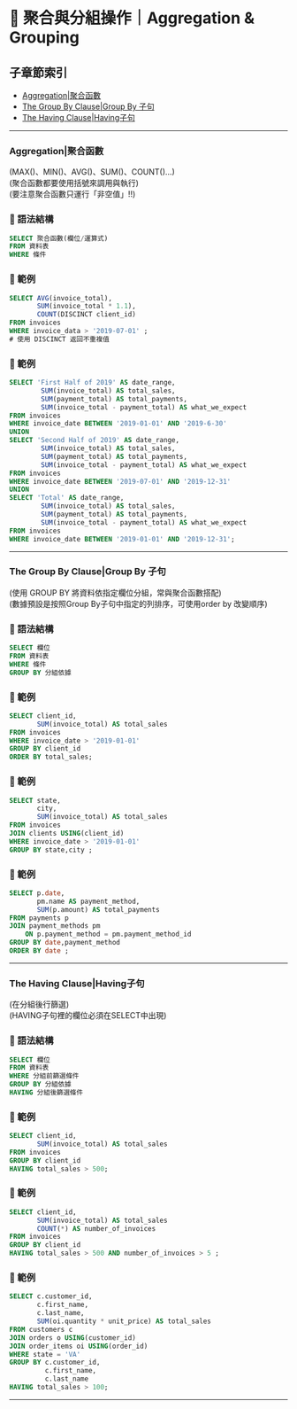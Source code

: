 # 🔢 聚合與分組操作｜Aggregation & Grouping

## 子章節索引
- [Aggregation|聚合函數](#aggregation聚合函數)
- [The Group By Clause|Group By 子句](#the-group-by-clausegroup-by-子句)
- [The Having Clause|Having子句](#the-having-clausehaving子句)


---

### Aggregation|聚合函數
(MAX()、MIN()、AVG()、SUM()、COUNT()...)   
(聚合函數都要使用括號來調用與執行)   
(要注意聚合函數只運行「非空值」!!)   

### 📌 語法結構
```sql
SELECT 聚合函數(欄位/運算式)
FROM 資料表
WHERE 條件
```

### 📘 範例
```sql
SELECT AVG(invoice_total),
       SUM(invoice_total * 1.1),
       COUNT(DISCINCT client_id)
FROM invoices
WHERE invoice_data > '2019-07-01' ;
# 使用 DISCINCT 返回不重複值
```

### 📘 範例
```sql
SELECT 'First Half of 2019' AS date_range,
        SUM(invoice_total) AS total_sales,
        SUM(payment_total) AS total_payments,
        SUM(invoice_total - payment_total) AS what_we_expect
FROM invoices
WHERE invoice_date BETWEEN '2019-01-01' AND '2019-6-30' 
UNION
SELECT 'Second Half of 2019' AS date_range,
        SUM(invoice_total) AS total_sales,
        SUM(payment_total) AS total_payments,
        SUM(invoice_total - payment_total) AS what_we_expect
FROM invoices
WHERE invoice_date BETWEEN '2019-07-01' AND '2019-12-31'  
UNION
SELECT 'Total' AS date_range,
        SUM(invoice_total) AS total_sales,
        SUM(payment_total) AS total_payments,
        SUM(invoice_total - payment_total) AS what_we_expect
FROM invoices
WHERE invoice_date BETWEEN '2019-01-01' AND '2019-12-31';
```
---

### The Group By Clause|Group By 子句
(使用 GROUP BY 將資料依指定欄位分組，常與聚合函數搭配)   
(數據預設是按照Group By子句中指定的列排序，可使用order by 改變順序)   

### 📌 語法結構
```sql
SELECT 欄位
FROM 資料表
WHERE 條件
GROUP BY 分組依據
```

### 📘 範例
```sql
SELECT client_id,
       SUM(invoice_total) AS total_sales
FROM invoices
WHERE invoice_date > '2019-01-01'
GROUP BY client_id
ORDER BY total_sales;
```

### 📘 範例
```sql
SELECT state,
       city,
       SUM(invoice_total) AS total_sales
FROM invoices
JOIN clients USING(client_id)
WHERE invoice_date > '2019-01-01'
GROUP BY state,city ;
```

### 📘 範例
```sql
SELECT p.date,
       pm.name AS payment_method,
       SUM(p.amount) AS total_payments
FROM payments p 
JOIN payment_methods pm
    ON p.payment_method = pm.payment_method_id
GROUP BY date,payment_method 
ORDER BY date ;
```
---

### The Having Clause|Having子句
(在分組後行篩選)   
(HAVING子句裡的欄位必須在SELECT中出現)  

### 📌 語法結構
```sql
SELECT 欄位
FROM 資料表
WHERE 分組前篩選條件
GROUP BY 分組依據
HAVING 分組後篩選條件
```

### 📘 範例
```sql
SELECT client_id,
       SUM(invoice_total) AS total_sales
FROM invoices
GROUP BY client_id
HAVING total_sales > 500;
```

### 📘 範例
```sql
SELECT client_id,
       SUM(invoice_total) AS total_sales
       COUNT(*) AS number_of_invoices
FROM invoices
GROUP BY client_id
HAVING total_sales > 500 AND number_of_invoices > 5 ;
```

### 📘 範例
```sql
SELECT c.customer_id,
       c.first_name,
       c.last_name,
       SUM(oi.quantity * unit_price) AS total_sales
FROM customers c
JOIN orders o USING(customer_id)
JOIN order_items oi USING(order_id)
WHERE state = 'VA'
GROUP BY c.customer_id,
         c.first_name,
         c.last_name
HAVING total_sales > 100;
```
---

